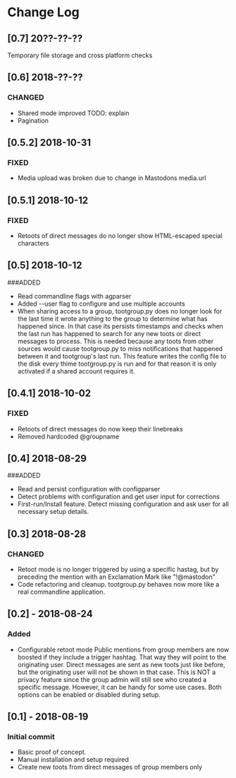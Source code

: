 # Change Log

## [0.7] 20??-??-??
Temporary file storage and cross platform checks

## [0.6] 2018-??-??
### CHANGED
- Shared mode improved TODO: explain
- Pagination

## [0.5.2] 2018-10-31
### FIXED
- Media upload was broken due to change in Mastodons media.url

## [0.5.1] 2018-10-12
### FIXED
- Retoots of direct messages do no longer show HTML-escaped special characters

## [0.5] 2018-10-12
###ADDED
- Read commandline flags with agparser
- Added --user flag to configure and use multiple accounts
- When sharing access to a group, tootgroup.py does no longer look for the last
time it wrote anything to the group to determine what has happened since. In
that case its persists timestamps and checks when the last run has happened to
search for any new toots or direct messages to process. This is needed because
any toots from other sources would cause tootgroup.py to miss notifications that
happened between it and tootgroup's last run. This feature writes the config
file to the disk every thime tootgroup.py is run and for that reason it is only
activated if a shared account requires it.

## [0.4.1] 2018-10-02
### FIXED
- Retoots of direct messages do now keep their linebreaks
- Removed hardcoded @groupname

## [0.4] 2018-08-29
###ADDED
- Read and persist configuration with configparser
- Detect problems with configuration and get user input for corrections
- First-run/Install feature. Detect missing configuration and ask user for all
necessary setup details.

## [0.3] 2018-08-28
### CHANGED
- Retoot mode is no longer triggered by using a specific hastag, but by preceding
the mention with an Exclamation Mark like "!@mastodon"
- Code refactoring and cleanup. tootgroup.py behaves now more like a real
commandline application.

## [0.2] - 2018-08-24
### Added
- Configurable retoot mode
Public mentions from group members are now boosted if they include a trigger
hashtag. That way they will point to the originating user. Direct messages are
sent as new toots just like before, but the originating user will not be shown
in that case. This is NOT a privacy feature since the group admin will still see
who created a specific message. However, it can be handy for some use cases.
Both options can be enabled or disabled during setup.

## [0.1] - 2018-08-19
### Initial commit
- Basic proof of concept.
- Manual installation and setup required
- Create new toots from direct messages of group members only
